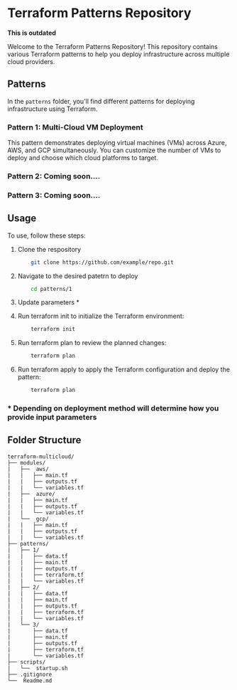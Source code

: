 # Terraform Patterns Repository

**This is outdated**

Welcome to the Terraform Patterns Repository! This repository contains various Terraform patterns to help you deploy infrastructure across multiple cloud providers.

## Patterns

In the `patterns` folder, you'll find different patterns for deploying infrastructure using Terraform.

### Pattern 1: Multi-Cloud VM Deployment

This pattern demonstrates deploying virtual machines (VMs) across Azure, AWS, and GCP simultaneously. You can customize the number of VMs to deploy and choose which cloud platforms to target.

### Pattern 2: Coming soon....
### Pattern 3: Coming soon....

## Usage

To use, follow these steps:

1. Clone the respository 
    ```bash
        git clone https://github.com/example/repo.git
    ```
2. Navigate to the desired patetrn to deploy
    ```bash
        cd patterns/1
    ```
3. Update parameters
    *

4. Run terraform init to initialize the Terraform environment:
    ```bash
        terraform init
    ```
5. Run terraform plan to review the planned changes:
    ```bash
        terraform plan
    ```
6. Run terraform apply to apply the Terraform configuration and deploy the pattern:
    ```bash
        terraform plan
    ```

### * Depending on deployment method will determine how you provide input parameters


## Folder Structure
```
terraform-multicloud/  
├── modules/  
|   ├──  aws/  
|   |   ├── main.tf  
|   |   ├── outputs.tf  
|   |   └── variables.tf    
|   ├──  azure/  
|   |   ├── main.tf  
|   |   ├── outputs.tf  
|   |   └── variables.tf    
|   └──  gcp/  
|   |   ├── main.tf  
|   |   ├── outputs.tf  
|   |   └── variables.tf    
├── patterns/    
|   ├── 1/  
|   |   ├── data.tf  
|   |   ├── main.tf  
|   |   ├── outputs.tf  
|   |   ├── terraform.tf  
|   |   └── variables.tf    
|   ├── 2/
|   |   ├── data.tf
|   |   ├── main.tf
|   |   ├── outputs.tf
|   |   ├── terraform.tf
|   |   └── variables.tf
|   └── 3/
|       ├── data.tf
|       ├── main.tf
|       ├── outputs.tf
|       ├── terraform.tf
|       └── variables.tf
├── scripts/
|   └──  startup.sh
├── .gitignore
└──  Readme.md
```
